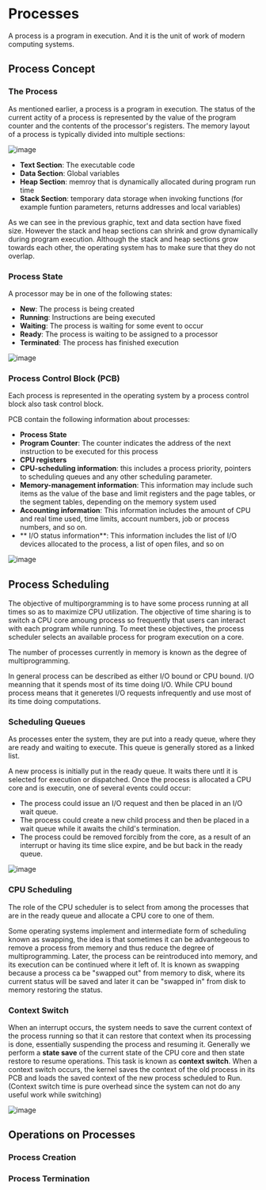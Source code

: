 # Processes

A process is a program in execution. And it is the unit of work of modern computing systems.


## Process Concept

### The Process

As mentioned earlier, a process is a program in execution. The status of the current actity of a process is represented by the value of the program counter and the contents of the processor's registers. The memory layout of a process is typically divided into multiple sections:

![image](https://github.com/PauloWgDev/NTUST-UPTP---Study-Notes/assets/133529935/1feba275-0471-4083-9410-52a78ccc725f)

- **Text Section**: The executable code
- **Data Section**: Global variables
- **Heap Section**: memroy that is dynamically allocated during program run time
- **Stack Section**: temporary data storage when invoking functions (for example funtion parameters, returns addresses and local variables)

As we can see in the previous graphic, text and data section have fixed size. However the stack and heap sections can shrink and grow dynamically during program execution.
Although the stack and heap sections grow towards each other, the operating system has to make sure that they do not overlap.

### Process State

A processor may be in one of the following states:
- **New**: The process is being created
- **Running**: Instructions are being executed
- **Waiting**: The process is waiting for some event to occur
- **Ready**: The process is waiting to be assigned to a processor
- **Terminated**: The process has finished execution

![image](https://github.com/PauloWgDev/NTUST-UPTP---Study-Notes/assets/133529935/2362a89f-617d-4ed7-a0c5-c6c705c6b6d4)

### Process Control Block (PCB)

Each process is represented in the operating system by a process control block also task control block.

PCB contain the following information about processes:

- **Process State**
- **Program Counter**: The counter indicates the address of the next instruction to be executed for this process
- **CPU registers**
- **CPU-scheduling information**: this includes a process priority, pointers to scheduling queues and any other scheduling parameter.
- **Memory-management information**: This information may include such
items as the value of the base and limit registers and the page tables, or the
segment tables, depending on the memory system used
- **Accounting information**: This information includes the amount of CPU and real time used, time limits, account numbers, job or process numbers, and so on.
- ** I/O status information**: This information includes the list of I/O devices allocated to the process, a list of open files, and so on

![image](https://github.com/PauloWgDev/NTUST-UPTP---Study-Notes/assets/133529935/6b55d62f-9a4d-4b72-8907-dcb8e25a5e79)


## Process Scheduling

The objective of multiporgramming is to have some process running at all times so as to maximize CPU utilization. The objective of time sharing is to switch a CPU core amoung process so frequently that users can interact with each program while running. To meet these objectives, the process scheduler selects an available process for program execution on a core.

The number of processes currently in memory is known as the degree of multiprogramming. 

In general process can be described as either I/O bound or CPU bound. I/O meanning that it spends most of its time doing I/O. While CPU bound process means that it generetes I/O requests infrequently and use most of its time doing computations.



### Scheduling Queues

As processes enter the system, they are put into a ready queue, where they are ready and waiting to execute. This queue is generally stored as a linked list.

A new process is initially put in the ready queue. It waits there untl it is selected for execution or dispatched. Once the process is allocated a CPU core and is executin, one of several events could occur:
- The process could issue an I/O request and then be placed in an I/O wait queue.
- The process could create a new child process and then be placed in a wait queue while it awaits the child's termination.
- The process could be removed forcibly from the core, as a result of an interrupt or having its time slice expire, and be but back in the ready queue.

![image](https://github.com/PauloWgDev/NTUST-UPTP---Study-Notes/assets/133529935/a05b7e5b-7d64-423f-b88b-81da89d0b686)



### CPU Scheduling

The role of the CPU scheduler is to select from among the processes that are in the ready queue and allocate a CPU core to one of them.

Some operating systems implement and intermediate form of scheduling known as swapping, the idea is that sometimes it can be advantegeous to remove a process from memory and thus reduce the degree of multiprogramming. Later, the process can be reintroduced into memory, and its execution can be continued where it left of. It is known as swapping because a process ca be "swapped out" from memory to disk, where its current status will be saved and later it can be "swapped in" from disk to memory restoring the status.

### Context Switch

When an interrupt occurs, the system needs to save the current context of the process running so that it can restore that context when its processing is done, essentially suspending the process and resuming it. Generally we perform a **state save** of the current state of the CPU core and then state restore to resume operations. This task is known as **context switch**. When a context switch occurs, the kernel saves the context of the old process in its PCB and loads the saved context of the new process scheduled to Run. 
(Context switch time is pure overhead since the system can not do any useful work while switching)

![image](https://github.com/PauloWgDev/NTUST-UPTP---Study-Notes/assets/133529935/b8135586-d4dd-43a6-9737-47dd4601d88a)

## Operations on Processes

### Process Creation

### Process Termination









